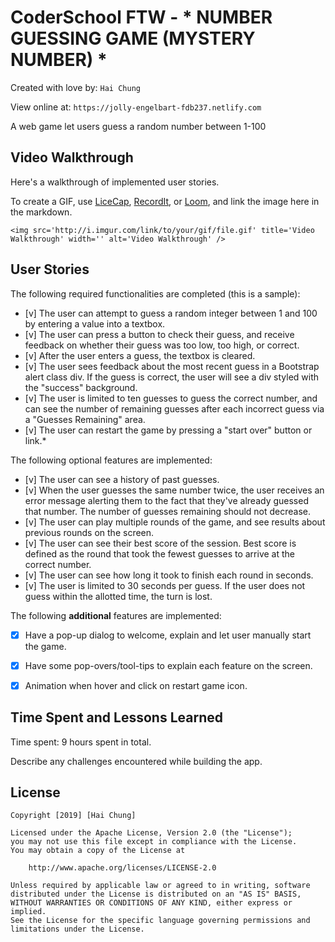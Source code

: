 # CoderSchool FTW - * NUMBER GUESSING GAME (MYSTERY NUMBER) *

Created with love by: `Hai Chung`
  
View online at: `https://jolly-engelbart-fdb237.netlify.com`
  
A web game let users guess a random number between 1-100 

## Video Walkthrough

Here's a walkthrough of implemented user stories.

To create a GIF, use [LiceCap](http://www.cockos.com/licecap/), [RecordIt](http://www.recordit.co), or [Loom](http://www.useloom.com), and link the image here in the markdown.

```
<img src='http://i.imgur.com/link/to/your/gif/file.gif' title='Video Walkthrough' width='' alt='Video Walkthrough' />
```

## User Stories

The following required functionalities are completed (this is a sample):

* [v] The user can attempt to guess a random integer between 1 and 100 by entering a value into a textbox.
* [v] The user can press a button to check their guess, and receive feedback on whether their guess was too low, too high, or correct.
* [v] After the user enters a guess, the textbox is cleared.
* [v] The user sees feedback about the most recent guess in a Bootstrap alert class div. If the guess is correct, the user will see a div styled with the "success" background.
* [v] The user is limited to ten guesses to guess the correct number, and can see the number of remaining guesses after each incorrect guess via a "Guesses Remaining" area.
* [v] The user can restart the game by pressing a "start over" button or link.*

The following optional features are implemented:

* [v] The user can see a history of past guesses.
* [v] When the user guesses the same number twice, the user receives an error message alerting them to the fact that they've already guessed that number. The number of guesses remaining should not decrease.
* [v] The user can play multiple rounds of the game, and see results about previous rounds on the screen.
* [v] The user can see their best score of the session. Best score is defined as the round that took the fewest guesses to arrive at the correct number.
* [v] The user can see how long it took to finish each round in seconds.
* [v] The user is limited to 30 seconds per guess. If the user does not guess within the allotted time, the turn is lost.

The following **additional** features are implemented:

* [x] Have a pop-up dialog to welcome, explain and let user manually start the game.
* [x] Have some pop-overs/tool-tips to explain each feature on the screen.
* [x] Animation when hover and click on restart game icon.


## Time Spent and Lessons Learned

Time spent: 9 hours spent in total.

Describe any challenges encountered while building the app.

## License

    Copyright [2019] [Hai Chung]

    Licensed under the Apache License, Version 2.0 (the "License");
    you may not use this file except in compliance with the License.
    You may obtain a copy of the License at

        http://www.apache.org/licenses/LICENSE-2.0

    Unless required by applicable law or agreed to in writing, software
    distributed under the License is distributed on an "AS IS" BASIS,
    WITHOUT WARRANTIES OR CONDITIONS OF ANY KIND, either express or implied.
    See the License for the specific language governing permissions and
    limitations under the License.
